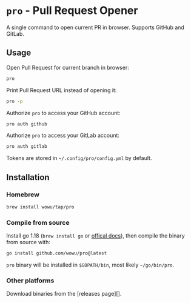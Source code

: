 # `pro` - Pull Request Opener

A single command to open current PR in browser. Supports GitHub and GitLab.

## Usage

Open Pull Request for current branch in browser:

```bash
pro
```

Print Pull Request URL instead of opening it:

```bash
pro -p
```

Authorize `pro` to access your GitHub account:

```bash
pro auth github
```

Authorize `pro` to access your GitLab account:

```bash
pro auth gitlab
```

Tokens are stored in `~/.config/pro/config.yml` by default.

## Installation

### Homebrew

```bash
brew install wowu/tap/pro
```

### Compile from source

Install go 1.18 (`brew install go` or [offical docs](https://go.dev/doc/install)), then compile the binary from source with:

```bash
go install github.com/wowu/pro@latest
```

`pro` binary will be installed in `$GOPATH/bin`, most likely `~/go/bin/pro`.

### Other platforms

Download binaries from the [releases page][].
